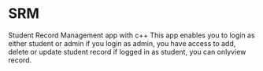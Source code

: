 # SRM
Student Record Management app with c++
This app enables you to login as either student or admin
if you login as admin, you have access to add, delete or update student record
if logged in as student, you can onlyview record.
